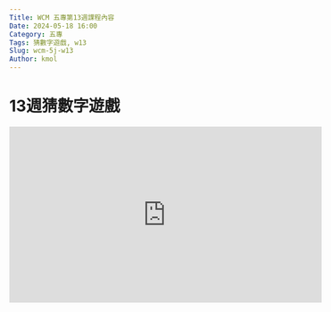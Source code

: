 ```yaml
---
Title: WCM 五專第13週課程內容
Date: 2024-05-18 16:00
Category: 五專
Tags: 猜數字遊戲, w13
Slug: wcm-5j-w13
Author: kmol
---
```




# 13週猜數字遊戲

<iframe width="560" height="315" src="https://www.youtube.com/embed/-ByaRHttLj4?si=GJnYizZ-7p3hLL9n" title="YouTube video player" frameborder="0" allow="accelerometer; autoplay; clipboard-write; encrypted-media; gyroscope; picture-in-picture; web-share" referrerpolicy="strict-origin-when-cross-origin" allowfullscreen></iframe>